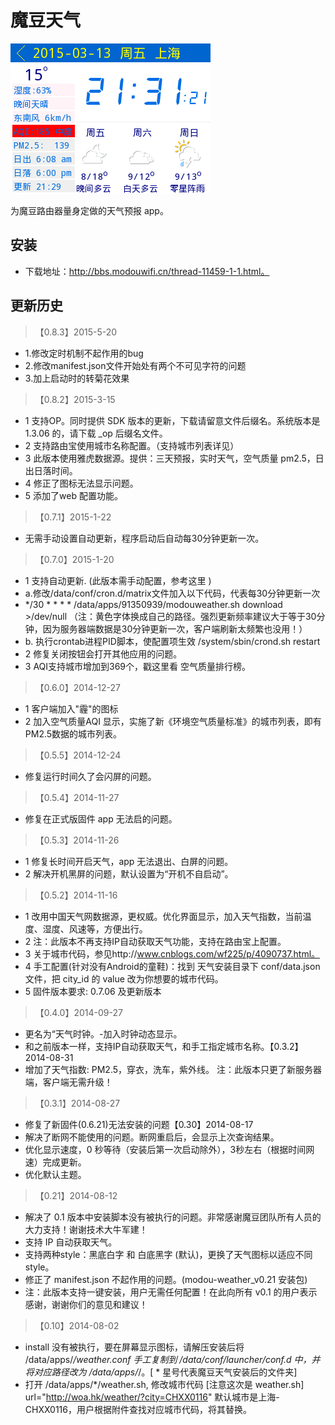 魔豆天气
=============
![](https://github.com/wf225/modou/blob/master/screenshot.png)

为魔豆路由器量身定做的天气预报 app。

## 安装 ##
* 下载地址：http://bbs.modouwifi.cn/thread-11459-1-1.html。

## 更新历史 ##

>【0.8.3】2015-5-20
* 1.修改定时机制不起作用的bug
* 2.修改manifest.json文件开始处有两个不可见字符的问题
* 3.加上启动时的转菊花效果

>【0.8.2】2015-3-15
* 1 支持OP。同时提供 SDK 版本的更新，下载请留意文件后缀名。系统版本是 1.3.06 的，请下载 _op 后缀名文件。
* 2 支持路由宝使用城市名称配置。（支持城市列表详见）
* 3 此版本使用雅虎数据源。提供：三天预报，实时天气，空气质量 pm2.5，日出日落时间。
* 4 修正了图标无法显示问题。
* 5 添加了web 配置功能。

>【0.7.1】2015-1-22
* 无需手动设置自动更新，程序启动后自动每30分钟更新一次。

>【0.7.0】2015-1-20
* 1 支持自动更新. (此版本需手动配置，参考这里 )
* a.修改/data/conf/cron.d/matrix文件加入以下代码，代表每30分钟更新一次
* */30 * * * * /data/apps/91350939/modouweather.sh download >/dev/null （注：黄色字体换成自己的路径。强烈更新频率建议大于等于30分钟，因为服务器端数据是30分钟更新一次，客户端刷新太频繁也没用！）
* b. 执行crontab进程PID脚本，使配置项生效  /system/sbin/crond.sh restart
* 2 修复关闭按钮会打开其他应用的问题。
* 3 AQI支持城市增加到369个，戳这里看 空气质量排行榜。

>【0.6.0】2014-12-27
* 1 客户端加入"霾"的图标
* 2 加入空气质量AQI 显示，实施了新《环境空气质量标准》的城市列表，即有 PM2.5数据的城市列表。

>【0.5.5】2014-12-24
* 修复运行时间久了会闪屏的问题。

>【0.5.4】2014-11-27
* 修复在正式版固件 app 无法启的问题。

>【0.5.3】2014-11-26
* 1 修复长时间开启天气，app 无法退出、白屏的问题。
* 2 解决开机黑屏的问题，默认设置为“开机不自启动”。

>【0.5.2】2014-11-16
* 1 改用中国天气网数据源，更权威。优化界面显示，加入天气指数，当前温度、湿度、风速等，方便出行。
* 2 注：此版本不再支持IP自动获取天气功能，支持在路由宝上配置。
* 3 关于城市代码，参见http://www.cnblogs.com/wf225/p/4090737.html。
* 4 手工配置(针对没有Android的童鞋)：找到 天气安装目录下 conf/data.json 文件，把 city_id 的 value 改为你想要的城市代码。
* 5 固件版本要求: 0.7.06 及更新版本

>【0.4.0】2014-09-27
* 更名为“天气时钟。-加入时钟动态显示。
* 和之前版本一样，支持IP自动获取天气，和手工指定城市名称。【0.3.2】2014-08-31
* 增加了天气指数: PM2.5，穿衣，洗车，紫外线。 注：此版本只更了新服务器端，客户端无需升级！

>【0.3.1】2014-08-27
* 修复了新固件(0.6.21)无法安装的问题【0.30】2014-08-17
* 解决了断网不能使用的问题。断网重启后，会显示上次查询结果。
* 优化显示速度，0 秒等待（安装后第一次启动除外），3秒左右（根据时间网速）完成更新。
* 优化默认主题。

>【0.21】2014-08-12
* 解决了 0.1 版本中安装脚本没有被执行的问题。非常感谢魔豆团队所有人员的大力支持！谢谢技术大牛军建！
* 支持 IP 自动获取天气。
* 支持两种style：黑底白字 和 白底黑字 (默认)，更换了天气图标以适应不同style。
* 修正了 manifest.json 不起作用的问题。(modou-weather_v0.21 安装包)
* 注：此版本支持一键安装，用户无需任何配置！在此向所有 v0.1 的用户表示感谢，谢谢你们的意见和建议！

>【0.10】2014-08-02
* install 没有被执行，要在屏幕显示图标，请解压安装后将 /data/apps/*/weather.conf 手工复制到 /data/conf/launcher/conf.d 中，并将对应路径改为 /data/apps/*/。[ * 星号代表魔豆天气安装后的文件夹]
* 打开 /data/apps/*/weather.sh, 修改城市代码 [注意这次是 weather.sh] url="http://woa.hk/weather/?city=CHXX0116"    默认城市是上海-CHXX0116，用户根据附件查找对应城市代码，将其替换。
